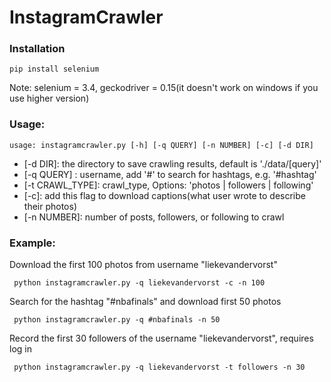 # InstagramCrawler
### Installation

`pip install selenium`

Note:  selenium = 3.4, geckodriver = 0.15(it doesn't work on windows if you use higher version)



### Usage:

```
usage: instagramcrawler.py [-h] [-q QUERY] [-n NUMBER] [-c] [-d DIR]
```

- [-d DIR]: the directory to save crawling results, default is './data/[query]'
- [-q QUERY] : username, add '#' to search for hashtags, e.g. '#hashtag'
- [-t CRAWL_TYPE]: crawl_type, Options: 'photos | followers | following'
- [-c]: add this flag to download captions(what user wrote to describe their photos)
- [-n NUMBER]: number of posts, followers, or following to crawl
  ​

### Example:
Download the first 100 photos from username "liekevandervorst"

```
 python instagramcrawler.py -q liekevandervorst -c -n 100
```
Search for the hashtag "#nbafinals" and download first 50 photos
```
 python instagramcrawler.py -q #nbafinals -n 50
```

Record the first 30 followers of the username "liekevandervorst", requires log in
```
 python instagramcrawler.py -q liekevandervorst -t followers -n 30
```




